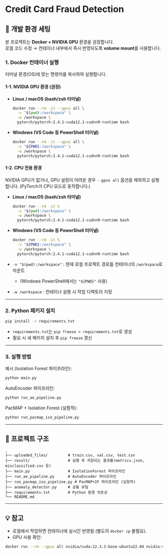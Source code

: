 # Credit Card Fraud Detection

## 🚀 개발 환경 세팅

본 프로젝트는 **Docker + NVIDIA GPU** 환경을 권장합니다.  
로컬 코드 수정 → 컨테이너 내부에서 즉시 반영되도록 **volume mount**를 사용합니다.

### 1. Docker 컨테이너 실행

터미널 환경(OS)에 맞는 명령어를 복사하여 실행합니다.

#### 1-1. NVIDIA GPU 환경 (권장)

* **Linux / macOS (bash/zsh 터미널)**
    ```bash
    docker run --rm -it --gpus all \
      -v "$(pwd):/workspace" \
      -w /workspace \
      pytorch/pytorch:2.4.1-cuda12.1-cudnn9-runtime bash
    ```

* **Windows (VS Code 등 PowerShell 터미널)**
    ```bash
    docker run --rm -it --gpus all \
      -v "${PWD}:/workspace" \
      -w /workspace \
      pytorch/pytorch:2.4.1-cuda12.1-cudnn9-runtime bash
    ```

#### 1-2. CPU 전용 환경

NVIDIA GPU가 없거나, GPU 설정이 어려운 경우 `--gpus all` 옵션을 제외하고 실행합니다. (PyTorch가 CPU 모드로 동작합니다.)

* **Linux / macOS (bash/zsh 터미널)**
    ```bash
    docker run --rm -it \
      -v "$(pwd):/workspace" \
      -w /workspace \
      pytorch/pytorch:2.4.1-cuda12.1-cudnn9-runtime bash
    ```

* **Windows (VS Code 등 PowerShell 터미널)**
    ```bash
    docker run --rm -it \
      -v "${PWD}:/workspace" \
      -w /workspace \
      pytorch/pytorch:2.4.1-cuda12.1-cudnn9-runtime bash
    ```

* `-v "$(pwd):/workspace"` : 현재 로컬 프로젝트 경로를 컨테이너의 `/workspace`로 마운트
    * (Windows PowerShell에서는 `"${PWD}"` 사용)
* `-w /workspace` : 컨테이너 실행 시 작업 디렉토리 지정

---

### 2. Python 패키지 설치

```bash
pip install -r requirements.txt
```

* `requirements.txt`는 `pip freeze > requirements.txt`로 생성
* 필요 시 새 패키지 설치 후 `pip freeze` 갱신

---

### 3. 실행 방법

예시 (Isolation Forest 파이프라인):

```bash
python main.py
```

AutoEncoder 파이프라인:

```bash
python run_ae_pipeline.py
```

PacMAP + Isolation Forest (실험적):

```bash
python run_pacmap_iso_pipeline.py
```

---

## 📂 프로젝트 구조

```
.
├── uploaded_files/         # train.csv, val.csv, test.csv
├── result/                 # 실행 후 저장되는 결과물(metrics.json, misclassified.csv 등)
├── main.py                 # IsolationForest 파이프라인
├── run_ae_pipeline.py      # AutoEncoder 파이프라인
├── run_pacmap_iso_pipeline.py # PacMAP+IF 파이프라인 (실험적)
├── anomaly_detector.py     # 공통 유틸
├── requirements.txt        # Python 환경 의존성
└── README.md
```

---

## 💡 참고

* 로컬에서 작업하면 컨테이너에 실시간 반영됨 (별도의 `docker cp` 불필요).
* GPU 사용 확인:

```bash
docker run --rm --gpus all nvidia/cuda:12.3.2-base-ubuntu22.04 nvidia-smi
```
